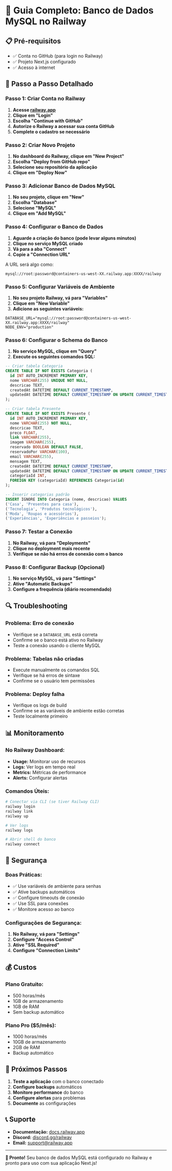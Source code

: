 # 🚀 Guia Completo: Banco de Dados MySQL no Railway

## 📋 Pré-requisitos

- ✅ Conta no GitHub (para login no Railway)
- ✅ Projeto Next.js configurado
- ✅ Acesso à internet

## 🔧 Passo a Passo Detalhado

### **Passo 1: Criar Conta no Railway**

1. **Acesse [railway.app](https://railway.app)**
2. **Clique em "Login"**
3. **Escolha "Continue with GitHub"**
4. **Autorize o Railway a acessar sua conta GitHub**
5. **Complete o cadastro se necessário**

### **Passo 2: Criar Novo Projeto**

1. **No dashboard do Railway, clique em "New Project"**
2. **Escolha "Deploy from GitHub repo"**
3. **Selecione seu repositório da aplicação**
4. **Clique em "Deploy Now"**

### **Passo 3: Adicionar Banco de Dados MySQL**

1. **No seu projeto, clique em "New"**
2. **Escolha "Database"**
3. **Selecione "MySQL"**
4. **Clique em "Add MySQL"**

### **Passo 4: Configurar o Banco de Dados**

1. **Aguarde a criação do banco (pode levar alguns minutos)**
2. **Clique no serviço MySQL criado**
3. **Vá para a aba "Connect"**
4. **Copie a "Connection URL"**

A URL será algo como:

```
mysql://root:password@containers-us-west-XX.railway.app:XXXX/railway
```

### **Passo 5: Configurar Variáveis de Ambiente**

1. **No seu projeto Railway, vá para "Variables"**
2. **Clique em "New Variable"**
3. **Adicione as seguintes variáveis:**

```env
DATABASE_URL="mysql://root:password@containers-us-west-XX.railway.app:XXXX/railway"
NODE_ENV="production"
```

### **Passo 6: Configurar o Schema do Banco**

1. **No serviço MySQL, clique em "Query"**
2. **Execute os seguintes comandos SQL:**

```sql
-- Criar tabela Categoria
CREATE TABLE IF NOT EXISTS Categoria (
  id INT AUTO_INCREMENT PRIMARY KEY,
  nome VARCHAR(255) UNIQUE NOT NULL,
  descricao TEXT,
  createdAt DATETIME DEFAULT CURRENT_TIMESTAMP,
  updatedAt DATETIME DEFAULT CURRENT_TIMESTAMP ON UPDATE CURRENT_TIMESTAMP
);

-- Criar tabela Presente
CREATE TABLE IF NOT EXISTS Presente (
  id INT AUTO_INCREMENT PRIMARY KEY,
  nome VARCHAR(255) NOT NULL,
  descricao TEXT,
  preco FLOAT,
  link VARCHAR(255),
  imagem VARCHAR(255),
  reservado BOOLEAN DEFAULT FALSE,
  reservadoPor VARCHAR(100),
  email VARCHAR(255),
  mensagem TEXT,
  createdAt DATETIME DEFAULT CURRENT_TIMESTAMP,
  updatedAt DATETIME DEFAULT CURRENT_TIMESTAMP ON UPDATE CURRENT_TIMESTAMP,
  categoriaId INT,
  FOREIGN KEY (categoriaId) REFERENCES Categoria(id)
);

-- Inserir categorias padrão
INSERT IGNORE INTO Categoria (nome, descricao) VALUES
('Casa', 'Presentes para casa'),
('Tecnologia', 'Produtos tecnológicos'),
('Moda', 'Roupas e acessórios'),
('Experiências', 'Experiências e passeios');
```

### **Passo 7: Testar a Conexão**

1. **No Railway, vá para "Deployments"**
2. **Clique no deployment mais recente**
3. **Verifique se não há erros de conexão com o banco**

### **Passo 8: Configurar Backup (Opcional)**

1. **No serviço MySQL, vá para "Settings"**
2. **Ative "Automatic Backups"**
3. **Configure a frequência (diário recomendado)**

## 🔍 Troubleshooting

### **Problema: Erro de conexão**

- Verifique se a `DATABASE_URL` está correta
- Confirme se o banco está ativo no Railway
- Teste a conexão usando o cliente MySQL

### **Problema: Tabelas não criadas**

- Execute manualmente os comandos SQL
- Verifique se há erros de sintaxe
- Confirme se o usuário tem permissões

### **Problema: Deploy falha**

- Verifique os logs de build
- Confirme se as variáveis de ambiente estão corretas
- Teste localmente primeiro

## 📊 Monitoramento

### **No Railway Dashboard:**

- **Usage:** Monitorar uso de recursos
- **Logs:** Ver logs em tempo real
- **Metrics:** Métricas de performance
- **Alerts:** Configurar alertas

### **Comandos Úteis:**

```bash
# Conectar via CLI (se tiver Railway CLI)
railway login
railway link
railway up

# Ver logs
railway logs

# Abrir shell do banco
railway connect
```

## 🔐 Segurança

### **Boas Práticas:**

- ✅ Use variáveis de ambiente para senhas
- ✅ Ative backups automáticos
- ✅ Configure timeouts de conexão
- ✅ Use SSL para conexões
- ✅ Monitore acesso ao banco

### **Configurações de Segurança:**

1. **No Railway, vá para "Settings"**
2. **Configure "Access Control"**
3. **Ative "SSL Required"**
4. **Configure "Connection Limits"**

## 💰 Custos

### **Plano Gratuito:**

- 500 horas/mês
- 1GB de armazenamento
- 1GB de RAM
- Sem backup automático

### **Plano Pro ($5/mês):**

- 1000 horas/mês
- 10GB de armazenamento
- 2GB de RAM
- Backup automático

## 🎯 Próximos Passos

1. **Teste a aplicação** com o banco conectado
2. **Configure backups** automáticos
3. **Monitore performance** do banco
4. **Configure alertas** para problemas
5. **Documente** as configurações

## 📞 Suporte

- **Documentação:** [docs.railway.app](https://docs.railway.app)
- **Discord:** [discord.gg/railway](https://discord.gg/railway)
- **Email:** support@railway.app

---

**🎉 Pronto!** Seu banco de dados MySQL está configurado no Railway e pronto para uso com sua aplicação Next.js!
